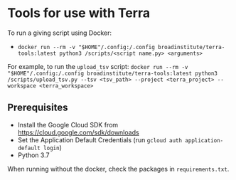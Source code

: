 # Tools for use with Terra

To run a giving script using Docker:

  * `docker run --rm -v "$HOME"/.config:/.config broadinstitute/terra-tools:latest python3 /scripts/<script name.py> <arguments>`


For example, to run the `upload_tsv` script:
`docker run --rm -v "$HOME"/.config:/.config broadinstitute/terra-tools:latest python3 /scripts/upload_tsv.py --tsv <tsv_path> --project <terra_project> --workspace <terra_workspace>`

## Prerequisites
* Install the Google Cloud SDK from https://cloud.google.com/sdk/downloads
* Set the Application Default Credentials (run `gcloud auth application-default login`)
* Python 3.7

When running without the docker, check the packages in `requirements.txt`.